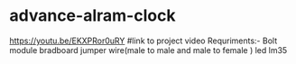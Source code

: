 # advance-alram-clock 
https://youtu.be/EKXPRor0uRY
#link to project video
Requriments:-
Bolt module
bradboard 
jumper wire(male to male and male to female )
led
lm35

